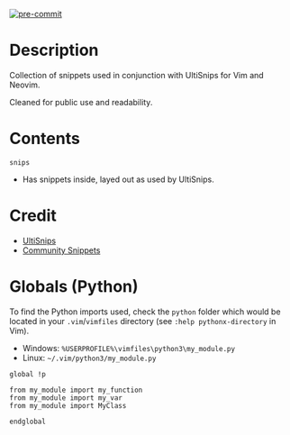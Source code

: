[![pre-commit](https://img.shields.io/badge/pre--commit-enabled-brightgreen?logo=pre-commit&logoColor=white)](https://github.com/pre-commit/pre-commit)

# Description

Collection of snippets used in conjunction with UltiSnips for Vim and Neovim.

Cleaned for public use and readability.

# Contents

`snips`

* Has snippets inside, layed out as used by UltiSnips.

# Credit

* [UltiSnips](https://github.com/SirVer/ultisnips)
* [Community Snippets](https://github.com/honza/vim-snippets)

# Globals (Python)

To find the Python imports used, check the `python` folder which would be located in your `.vim`/`vimfiles` directory (see `:help pythonx-directory` in Vim).

* Windows: `%USERPROFILE%\vimfiles\python3\my_module.py`
* Linux: `~/.vim/python3/my_module.py`

``` UltiSnip
global !p

from my_module import my_function
from my_module import my_var
from my_module import MyClass

endglobal
```
